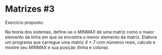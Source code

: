 # Matrizes #3

Exercício proposto:

Na teoria dos sistemas, define-se o *MINMAX* de uma matriz como o maior elemento da linha em que se encontra o menor elemento da matriz. Elabore um programa que carregue uma matriz *4 × 7* com números reais, calcule e mostre seu *MINMAX* e sua posição (linha e coluna).